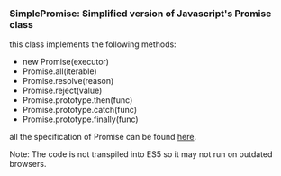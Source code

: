 ### SimplePromise: Simplified version of Javascript's Promise class

this class implements the following methods:

- new Promise(executor)
- Promise.all(iterable)
- Promise.resolve(reason)
- Promise.reject(value)
- Promise.prototype.then(func)
- Promise.prototype.catch(func)
- Promise.prototype.finally(func)

all the specification of Promise can be found [here](https://developer.mozilla.org/en-US/docs/Web/JavaScript/Reference/Global_Objects/Promise).

Note: The code is not transpiled into ES5 so it may not run on outdated browsers.
